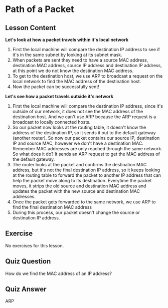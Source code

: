 # Path of a Packet

## Lesson Content

<b>Let's look at how a packet travels within it's local network</b>

<ol>
<li>First the local machine will compare the destination IP address to see if it's in the same subnet by looking at its subnet mask.</li>
<li>When packets are sent they need to have a source MAC address, destination MAC address, source IP address and destination IP address, at this point we do not know the destination MAC address.</li>
<li>To get to the destination host, we use ARP to broadcast a request on the local network to find the MAC address of the destination host.</li>
<li>Now the packet can be successfully sent!</li>
</ol>

<b>Let's see how a packet travels outside it's network</b>

<ol>
<li>First the local machine will compare the destination IP address, since it's outside of our network, it does not see the MAC address of the destination host. And we can't use ARP because the ARP request is a broadcast to locally connected hosts.</li>
<li>So our packet now looks at the routing table, it doesn't know the address of the destination IP, so it sends it out to the default gateway (another router). So now our packet contains our source IP, destination IP and source MAC, however we don't have a destination MAC. Remember MAC addresses are only reached through the same network. So what does it do? It sends an ARP request to get the MAC address of the default gateway.</li>
<li>The router looks at the packet and confirms the destination MAC address, but it's not the final destination IP address, so it keeps looking at the routing table to forward the packet to another IP address that can help the packet move along to its destination. Everytime the packet moves, it strips the old source and destination MAC address and updates the packet with the new source and destination MAC addresses.</li>
<li>Once the packet gets forwarded to the same network, we use ARP to find the final destination MAC address</li>
<li>During this process, our packet doesn't change the source or destination IP address.</li>
</ol>

## Exercise

No exercises for this lesson.

## Quiz Question

How do we find the MAC address of an IP address?

## Quiz Answer

ARP
